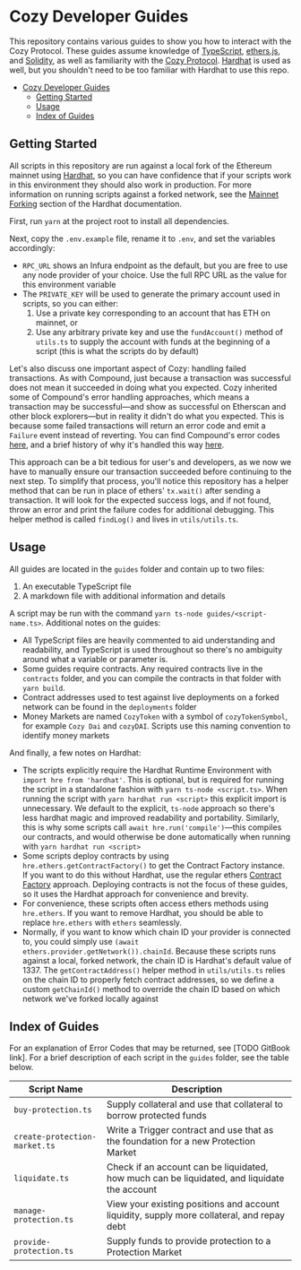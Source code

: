# Cozy Developer Guides

This repository contains various guides to show you how to interact with the Cozy Protocol. These guides assume knowledge of [TypeScript](https://www.typescriptlang.org/), [ethers.js](https://docs.ethers.io/v5/single-page/), and [Solidity](https://docs.soliditylang.org/en/v0.8.3/), as well as familiarity with the [Cozy Protocol](https://app.gitbook.com/@cozy-finance-1/s/cozy-docs/for-developers/technical-overview). [Hardhat](https://hardhat.org/) is used as well, but you shouldn't need to be too familiar with Hardhat to use this repo.

- [Cozy Developer Guides](#cozy-developer-guides)
  - [Getting Started](#getting-started)
  - [Usage](#usage)
  - [Index of Guides](#index-of-guides)

## Getting Started

All scripts in this repository are run against a local fork of the Ethereum mainnet using [Hardhat](https://hardhat.org/), so you can have confidence that if your scripts work in this environment they should also work in production. For more information on running scripts against a forked network, see the [Mainnet Forking](https://hardhat.org/guides/mainnet-forking.html) section of the Hardhat documentation.

First, run `yarn` at the project root to install all dependencies.

Next, copy the `.env.example` file, rename it to `.env`, and set the variables accordingly:

- `RPC_URL` shows an Infura endpoint as the default, but you are free to use any node provider of your choice. Use the full RPC URL as the value for this environment variable
- The `PRIVATE_KEY` will be used to generate the primary account used in scripts, so you can either:
  1. Use a private key corresponding to an account that has ETH on mainnet, or
  2. Use any arbitrary private key and use the `fundAccount()` method of `utils.ts` to supply the account with funds at the beginning of a script (this is what the scripts do by default)

Let's also discuss one important aspect of Cozy: handling failed transactions. As with Compound, just because a transaction was successful does not mean it succeeded in doing what you expected. Cozy inherited some of Compound's error handling approaches, which means a transaction may be successful&mdash;and show as successful on Etherscan and other block explorers&mdash;but in reality it didn't do what you expected. This is because some failed transactions will return an error code and emit a `Failure` event instead of reverting. You can find Compound's error codes [here](https://compound.finance/docs/ctokens#error-codes), and a brief history of why it's handled this way [here](https://www.comp.xyz/t/brief-history-of-error-handling-in-the-protocol/1169).

This approach can be a bit tedious for user's and developers, as we now we have to manually ensure our transaction succeeded before continuing to the next step. To simplify that process, you'll notice this repository has a helper method that can be run in place of ethers' `tx.wait()` after sending a transaction. It will look for the expected success logs, and if not found, throw an error and print the failure codes for additional debugging. This helper method is called `findLog()` and lives in `utils/utils.ts`.

## Usage

All guides are located in the `guides` folder and contain up to two files:

1. An executable TypeScript file
2. A markdown file with additional information and details

A script may be run with the command `yarn ts-node guides/<script-name.ts>`. Additional notes on the guides:

- All TypeScript files are heavily commented to aid understanding and readability, and TypeScript is used throughout so there's no ambiguity around what a variable or parameter is.
- Some guides require contracts. Any required contracts live in the `contracts` folder, and you can compile the contracts in that folder with `yarn build`.
- Contract addresses used to test against live deployments on a forked network can be found in the `deployments` folder
- Money Markets are named `CozyToken` with a symbol of `cozyTokenSymbol`, for example `Cozy Dai` and `cozyDAI`. Scripts use this naming convention to identify money markets

And finally, a few notes on Hardhat:

- The scripts explicitly require the Hardhat Runtime Environment with `import hre from 'hardhat'`. This is optional, but is required for running the script in a standalone fashion with `yarn ts-node <script.ts>`. When running the script with `yarn hardhat run <script>` this explicit import is unnecessary. We default to the explicit, `ts-node` approach so there's less hardhat magic and improved readability and portability. Similarly, this is why some scripts call `await hre.run('compile')`&mdash;this compiles our contracts, and would otherwise be done automatically when running with `yarn hardhat run <script>`
- Some scripts deploy contracts by using `hre.ethers.getContractFactory()` to get the Contract Factory instance. If you want to do this without Hardhat, use the regular ethers [Contract Factory](https://docs.ethers.io/v5/single-page/#/v5/api/contract/contract-factory/) approach. Deploying contracts is not the focus of these guides, so it uses the Hardhat approach for convenience and brevity.
- For convenience, these scripts often access ethers methods using `hre.ethers`. If you want to remove Hardhat, you should be able to replace `hre.ethers` with `ethers` seamlessly.
- Normally, if you want to know which chain ID your provider is connected to, you could simply use `(await ethers.provider.getNetwork()).chainId`. Because these scripts runs against a local, forked network, the chain ID is Hardhat's default value of 1337. The `getContractAddress()` helper method in `utils/utils.ts` relies on the chain ID to properly fetch contract addresses, so we define a custom `getChainId()` method to override the chain ID based on which network we've forked locally against

## Index of Guides

For an explanation of Error Codes that may be returned, see [TODO GitBook link]. For a brief description of each script in the `guides` folder, see the table below.

| Script Name                   | Description                                                                                  |
| ----------------------------- | -------------------------------------------------------------------------------------------- |
| `buy-protection.ts`           | Supply collateral and use that collateral to borrow protected funds                          |
| `create-protection-market.ts` | Write a Trigger contract and use that as the foundation for a new Protection Market          |
| `liquidate.ts`                | Check if an account can be liquidated, how much can be liquidated, and liquidate the account |
| `manage-protection.ts`        | View your existing positions and account liquidity, supply more collateral, and repay debt   |
| `provide-protection.ts`       | Supply funds to provide protection to a Protection Market                                    |
